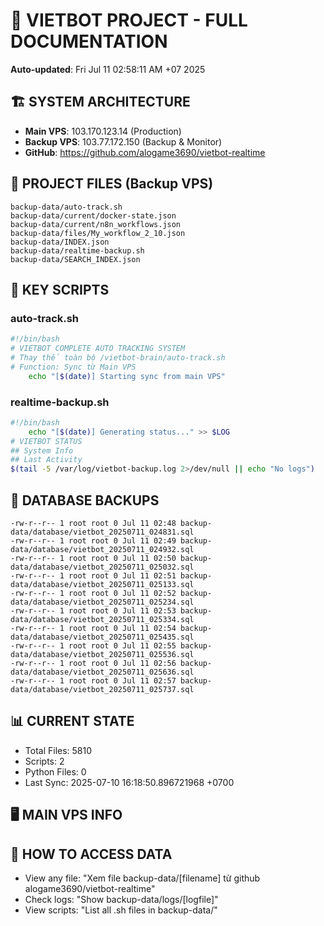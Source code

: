 # 🤖 VIETBOT PROJECT - FULL DOCUMENTATION
**Auto-updated**: Fri Jul 11 02:58:11 AM +07 2025

## 🏗️ SYSTEM ARCHITECTURE
- **Main VPS**: 103.170.123.14 (Production)
- **Backup VPS**: 103.77.172.150 (Backup & Monitor)
- **GitHub**: https://github.com/alogame3690/vietbot-realtime

## 📁 PROJECT FILES (Backup VPS)
```
backup-data/auto-track.sh
backup-data/current/docker-state.json
backup-data/current/n8n_workflows.json
backup-data/files/My_workflow_2_10.json
backup-data/INDEX.json
backup-data/realtime-backup.sh
backup-data/SEARCH_INDEX.json
```

## 🔧 KEY SCRIPTS
### auto-track.sh
```bash
#!/bin/bash
# VIETBOT COMPLETE AUTO TRACKING SYSTEM
# Thay thế toàn bộ /vietbot-brain/auto-track.sh
# Function: Sync từ Main VPS
    echo "[$(date)] Starting sync from main VPS"
```
### realtime-backup.sh
```bash
#!/bin/bash
    echo "[$(date)] Generating status..." >> $LOG
# VIETBOT STATUS
## System Info
## Last Activity
$(tail -5 /var/log/vietbot-backup.log 2>/dev/null || echo "No logs")
```

## 💾 DATABASE BACKUPS
```
-rw-r--r-- 1 root root 0 Jul 11 02:48 backup-data/database/vietbot_20250711_024831.sql
-rw-r--r-- 1 root root 0 Jul 11 02:49 backup-data/database/vietbot_20250711_024932.sql
-rw-r--r-- 1 root root 0 Jul 11 02:50 backup-data/database/vietbot_20250711_025032.sql
-rw-r--r-- 1 root root 0 Jul 11 02:51 backup-data/database/vietbot_20250711_025133.sql
-rw-r--r-- 1 root root 0 Jul 11 02:52 backup-data/database/vietbot_20250711_025234.sql
-rw-r--r-- 1 root root 0 Jul 11 02:53 backup-data/database/vietbot_20250711_025334.sql
-rw-r--r-- 1 root root 0 Jul 11 02:54 backup-data/database/vietbot_20250711_025435.sql
-rw-r--r-- 1 root root 0 Jul 11 02:55 backup-data/database/vietbot_20250711_025536.sql
-rw-r--r-- 1 root root 0 Jul 11 02:56 backup-data/database/vietbot_20250711_025636.sql
-rw-r--r-- 1 root root 0 Jul 11 02:57 backup-data/database/vietbot_20250711_025737.sql
```

## 📊 CURRENT STATE
- Total Files: 5810
- Scripts: 2
- Python Files: 0
- Last Sync: 2025-07-10 16:18:50.896721968 +0700

## 🖥️ MAIN VPS INFO


## 🚨 HOW TO ACCESS DATA
- View any file: "Xem file backup-data/[filename] từ github alogame3690/vietbot-realtime"
- Check logs: "Show backup-data/logs/[logfile]"
- View scripts: "List all .sh files in backup-data/"
